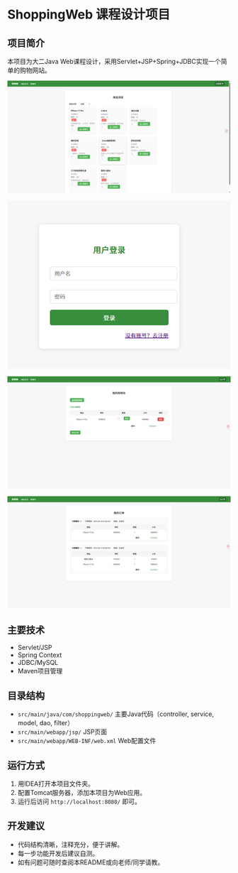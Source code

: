# ShoppingWeb 课程设计项目

## 项目简介
本项目为大二Java Web课程设计，采用Servlet+JSP+Spring+JDBC实现一个简单的购物网站。

![](说明文档/img/main.png)



![](说明文档/img/login.png)



![](说明文档/img/cart.png)

![](说明文档/img/order.png)

## 主要技术
- Servlet/JSP
- Spring Context
- JDBC/MySQL
- Maven项目管理

## 目录结构
- `src/main/java/com/shoppingweb/`  主要Java代码（controller, service, model, dao, filter）
- `src/main/webapp/jsp/`            JSP页面
- `src/main/webapp/WEB-INF/web.xml` Web配置文件

## 运行方式
1. 用IDEA打开本项目文件夹。
2. 配置Tomcat服务器，添加本项目为Web应用。
3. 运行后访问 `http://localhost:8080/` 即可。

## 开发建议
- 代码结构清晰，注释充分，便于讲解。
- 每一步功能开发后建议自测。
- 如有问题可随时查阅本README或向老师/同学请教。 